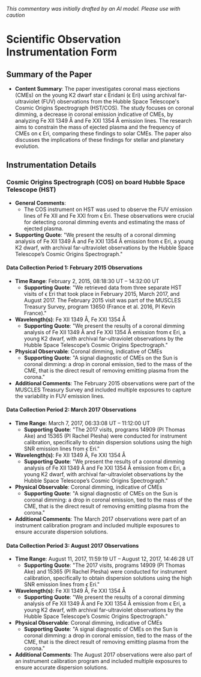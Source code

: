 _This commentary was initially drafted by an AI model. Please use with caution_

# Scientific Observation Instrumentation Form

## Summary of the Paper
- **Content Summary**: The paper investigates coronal mass ejections (CMEs) on the young K2 dwarf star ϵ Eridani (ϵ Eri) using archival far-ultraviolet (FUV) observations from the Hubble Space Telescope's Cosmic Origins Spectrograph (HST/COS). The study focuses on coronal dimming, a decrease in coronal emission indicative of CMEs, by analyzing Fe XII 1349 Å and Fe XXI 1354 Å emission lines. The research aims to constrain the mass of ejected plasma and the frequency of CMEs on ϵ Eri, comparing these findings to solar CMEs. The paper also discusses the implications of these findings for stellar and planetary evolution.

## Instrumentation Details

### Cosmic Origins Spectrograph (COS) on board Hubble Space Telescope (HST)
- **General Comments**:
   - The COS instrument on HST was used to observe the FUV emission lines of Fe XII and Fe XXI from ϵ Eri. These observations were crucial for detecting coronal dimming events and estimating the mass of ejected plasma.
- **Supporting Quote**: "We present the results of a coronal dimming analysis of Fe XII 1349 Å and Fe XXI 1354 Å emission from ϵ Eri, a young K2 dwarf, with archival far-ultraviolet observations by the Hubble Space Telescope’s Cosmic Origins Spectrograph."

#### Data Collection Period 1: February 2015 Observations
- **Time Range**: February 2, 2015, 08:18:30 UT – 14:32:00 UT
   - **Supporting Quote**: "We retrieved data from three separate HST visits of ϵ Eri that took place in February 2015, March 2017, and August 2017. The February 2015 visit was part of the MUSCLES Treasury Survey, program 13650 (France et al. 2016, PI Kevin France)."
- **Wavelength(s)**: Fe XII 1349 Å, Fe XXI 1354 Å
   - **Supporting Quote**: "We present the results of a coronal dimming analysis of Fe XII 1349 Å and Fe XXI 1354 Å emission from ϵ Eri, a young K2 dwarf, with archival far-ultraviolet observations by the Hubble Space Telescope’s Cosmic Origins Spectrograph."
- **Physical Observable**: Coronal dimming, indicative of CMEs
   - **Supporting Quote**: "A signal diagnostic of CMEs on the Sun is coronal dimming: a drop in coronal emission, tied to the mass of the CME, that is the direct result of removing emitting plasma from the corona."
- **Additional Comments**: The February 2015 observations were part of the MUSCLES Treasury Survey and included multiple exposures to capture the variability in FUV emission lines.

#### Data Collection Period 2: March 2017 Observations
- **Time Range**: March 7, 2017, 06:33:08 UT – 11:12:00 UT
   - **Supporting Quote**: "The 2017 visits, programs 14909 (PI Thomas Ake) and 15365 (PI Rachel Plesha) were conducted for instrument calibration, specifically to obtain dispersion solutions using the high SNR emission lines from ϵ Eri."
- **Wavelength(s)**: Fe XII 1349 Å, Fe XXI 1354 Å
   - **Supporting Quote**: "We present the results of a coronal dimming analysis of Fe XII 1349 Å and Fe XXI 1354 Å emission from ϵ Eri, a young K2 dwarf, with archival far-ultraviolet observations by the Hubble Space Telescope’s Cosmic Origins Spectrograph."
- **Physical Observable**: Coronal dimming, indicative of CMEs
   - **Supporting Quote**: "A signal diagnostic of CMEs on the Sun is coronal dimming: a drop in coronal emission, tied to the mass of the CME, that is the direct result of removing emitting plasma from the corona."
- **Additional Comments**: The March 2017 observations were part of an instrument calibration program and included multiple exposures to ensure accurate dispersion solutions.

#### Data Collection Period 3: August 2017 Observations
- **Time Range**: August 11, 2017, 11:59:19 UT – August 12, 2017, 14:46:28 UT
   - **Supporting Quote**: "The 2017 visits, programs 14909 (PI Thomas Ake) and 15365 (PI Rachel Plesha) were conducted for instrument calibration, specifically to obtain dispersion solutions using the high SNR emission lines from ϵ Eri."
- **Wavelength(s)**: Fe XII 1349 Å, Fe XXI 1354 Å
   - **Supporting Quote**: "We present the results of a coronal dimming analysis of Fe XII 1349 Å and Fe XXI 1354 Å emission from ϵ Eri, a young K2 dwarf, with archival far-ultraviolet observations by the Hubble Space Telescope’s Cosmic Origins Spectrograph."
- **Physical Observable**: Coronal dimming, indicative of CMEs
   - **Supporting Quote**: "A signal diagnostic of CMEs on the Sun is coronal dimming: a drop in coronal emission, tied to the mass of the CME, that is the direct result of removing emitting plasma from the corona."
- **Additional Comments**: The August 2017 observations were also part of an instrument calibration program and included multiple exposures to ensure accurate dispersion solutions.
